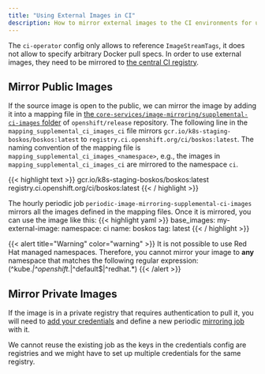 ```yaml
---
title: "Using External Images in CI"
description: How to mirror external images to the CI environments for use in jobs.
---
```


The `ci-operator` config only allows to reference `ImageStreamTags`, it does not allow to specify arbitrary Docker pull specs. In order
to use external images, they need to be mirrored to [the central CI registry](/docs/how-tos/use-registries-in-build-farm/#summary-of-available-registries).

## Mirror Public Images

If the source image is open to the public, we can mirror the image by adding it into a mapping file in
[the `core-services/image-mirroring/supplemental-ci-images` folder](https://github.com/openshift/release/tree/master/core-services/image-mirroring/supplemental-ci-images/) of `openshift/release` repository. The following line in the `mapping_supplemental_ci_images_ci` file mirrors 
`gcr.io/k8s-staging-boskos/boskos:latest` to `registry.ci.openshift.org/ci/boskos:latest`. The naming convention of the mapping file is `mapping_supplemental_ci_images_<namespace>`, e.g., the images in `mapping_supplemental_ci_images_ci` are mirrored to the namespace `ci`.

{{< highlight text >}}
gcr.io/k8s-staging-boskos/boskos:latest registry.ci.openshift.org/ci/boskos:latest
{{< / highlight >}}

The hourly periodic job `periodic-image-mirroring-supplemental-ci-images` mirrors all the images defined in the mapping files.
Once it is mirrored, you can use the image like this:
{{< highlight yaml >}}
base_images:
  my-external-image:
    namespace: ci
    name:  boskos
    tag: latest
{{< / highlight >}}

{{< alert title="Warning" color="warning" >}}
It is not possible to use Red Hat managed namespaces. Therefore, you cannot mirror your image to **any** namespace that
matches the following regular expression: (^kube.*|^openshift.*|^default$|^redhat.*)
{{< /alert >}}

## Mirror Private Images

If the image is in a private registry that requires authentication to pull it, you will need to [add your credentials](/docs/how-tos/adding-a-new-secret-to-ci/) and define a new periodic [mirroring job](/docs/how-tos/mirroring-to-quay/) with it.

We cannot reuse the existing job as the keys in the credentials config are registries and we might have to set up multiple credentials for the same registry.
